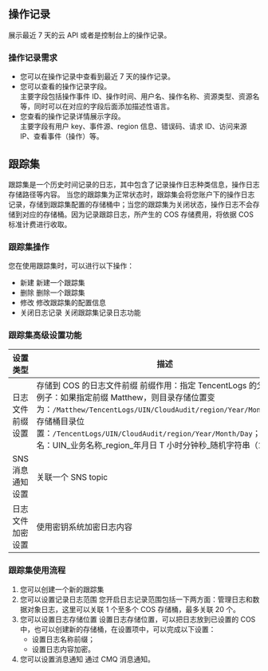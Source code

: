 ## 操作记录  
展示最近 7 天的云 API 或者是控制台上的操作记录。  

### 操作记录需求  
- 您可以在操作记录中查看到最近 7 天的操作记录。  
- 您可以查看的操作记录字段。  
主要字段包括操作事件 ID、操作时间、用户名、操作名称、资源类型、资源名等，同时可以在对应的字段后面添加描述性语言。
- 您查看的操作记录详情展示字段。  
主要字段有用户 key、事件源、region 信息、错误码、请求 ID、访问来源 IP、查看事件（操作）等。  

## 跟踪集  
跟踪集是一个历史时间记录的日志，其中包含了记录操作日志种类信息，操作日志存储路径等内容。 当您的跟踪集为正常状态时，跟踪集会将您账户下的操作日志记录，存储到跟踪集配置的存储桶中；当您的跟踪集为关闭状态，操作日志不会存储到对应的存储桶。因为记录跟踪日志，所产生的 COS 存储费用，将依据 COS 标准计费进行收取。 



### 跟踪集操作  
您在使用跟踪集时，可以进行以下操作：
- 新建
新建一个跟踪集
- 删除
删除一个跟踪集
- 修改
修改跟踪集的配置信息
- 关闭日志记录
关闭跟踪集记录日志功能


<style>
table th:first-of-type {
    width: 300px;
}
</style>


### 跟踪集高级设置功能  


|设置类型|描述|
|--------|---------|
|日志文件前缀设置|存储到 COS 的日志文件前缀 前缀作用：指定 TencentLogs 的父目录；例子：如果指定前缀 Matthew，则目录存储位置变为：`/Matthew/TencentLogs/UIN/CloudAudit/region/Year/Month/Day`；存储桶目录位置：`/TencentLogs/UIN/CloudAudit/region/Year/Month/Day`；文件命名：UIN_业务名称_region_年月日 T 小时分钟秒_随机字符串（16 位）|
|SNS 消息通知设置|关联一个 SNS topic|
|日志文件加密设置|使用密钥系统加密日志内容|
### 跟踪集使用流程  
1. 您可以创建一个新的跟踪集
2. 您可以设置记录日志范围
您开启日志记录范围包括一下两方面：管理日志和数据对象日志，这里可以关联 1 个至多个 COS 存储桶，最多关联 20 个。
3. 您可以设置日志存储位置
设置日志存储位置，可以把日志放到已设置的 COS 中，也可以创建新的存储桶，在设置项中，可以完成以下设置：
	- 设置日志名称前缀；
	- 设置日志内容加密。
4. 您可以设置消息通知
通过 CMQ 消息通知。  


